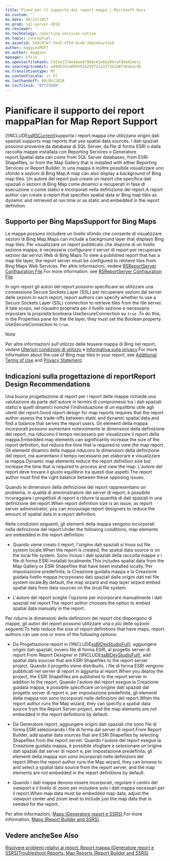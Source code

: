 ```yaml
---
title: Piano per il supporto dei report mappa | Microsoft Docs
ms.custom: ''
ms.date: 06/13/2017
ms.prod: sql-server-2014
ms.reviewer: ''
ms.technology: reporting-services-native
ms.topic: conceptual
ms.assetid: 5ddc97a7-7ee5-475d-bc49-3b814dce7e19
author: maggiesMSFT
ms.author: maggies
manager: kfile
ms.openlocfilehash: f3d1e1774e44ae879b8c01e66289cefd4d42ee1c
ms.sourcegitcommit: ad4d92dce894592a259721a1571b1d8736abacdb
ms.translationtype: MT
ms.contentlocale: it-IT
ms.lasthandoff: 08/04/2020
ms.locfileid: "87723560"
---
```

# <a name="plan-for-map-report-support"></a><span data-ttu-id="cf994-102">Pianificare il supporto dei report mappa</span><span class="sxs-lookup"><span data-stu-id="cf994-102">Plan for Map Report Support</span></span>
  [!INCLUDE[ssRSCurrent](../includes/ssrscurrent-md.md)]<span data-ttu-id="cf994-103">supporta i report mappa che utilizzano origini dati spaziali.</span><span class="sxs-lookup"><span data-stu-id="cf994-103">supports map reports that use spatial data sources.</span></span> <span data-ttu-id="cf994-104">I dati spaziali possono provenire da database di SQL Server, da file di forma ESRI o dalla raccolta mappe installata con Reporting Services o Generatore report.</span><span class="sxs-lookup"><span data-stu-id="cf994-104">Spatial data can come from SQL Server databases, from ESRI Shapefiles, or from the Map Gallery that is installed with either Reporting Services or Report Builder.</span></span> <span data-ttu-id="cf994-105">In una mappa è inoltre possibile visualizzare uno sfondo a sezioni di Bing Map.</span><span class="sxs-lookup"><span data-stu-id="cf994-105">A map can also display a background of Bing map tiles.</span></span> <span data-ttu-id="cf994-106">Un autore del report può creare un report che specifica dati spaziali o sezioni di Bing Map come dinamici e recuperati in fase di esecuzione o come statici e incorporati nella definizione del report.</span><span class="sxs-lookup"><span data-stu-id="cf994-106">A report author can create a report that specifies spatial data or Bing map tiles as dynamic and retrieved at run time or as static and embedded in the report definition.</span></span>  
  
## <a name="support-for-bing-maps"></a><span data-ttu-id="cf994-107">Supporto per Bing Maps</span><span class="sxs-lookup"><span data-stu-id="cf994-107">Support for Bing Maps</span></span>  
 <span data-ttu-id="cf994-108">Le mappe possono includere un livello sfondo che consente di visualizzare sezioni di Bing Map.</span><span class="sxs-lookup"><span data-stu-id="cf994-108">Maps can include a background layer that displays Bing map tiles.</span></span> <span data-ttu-id="cf994-109">Per visualizzare un report pubblicato che dispone di un livello sezione mappa, è necessario configurare il server di report per recuperare sezioni dai servizi Web di Bing Maps.</span><span class="sxs-lookup"><span data-stu-id="cf994-109">To view a published report that has a map tile layer, the report server must be configured to retrieve tiles from Bing Maps Web Services.</span></span> <span data-ttu-id="cf994-110">Per altre informazioni, vedere [RSReportServer Configuration File](report-server/rsreportserver-config-configuration-file.md).</span><span class="sxs-lookup"><span data-stu-id="cf994-110">For more information, see [RSReportServer Configuration File](report-server/rsreportserver-config-configuration-file.md).</span></span>  
  
 <span data-ttu-id="cf994-111">In ogni report gli autori del report possono specificare se utilizzare una connessione Secure Sockets Layer (SSL) per recuperare sezioni dal server delle sezioni.</span><span class="sxs-lookup"><span data-stu-id="cf994-111">In each report, report authors can specify whether to use a Secure Sockets Layer (SSL) connection to retrieve tiles from the tile server.</span></span> <span data-ttu-id="cf994-112">A tale scopo, nel riquadro proprietà per il livello sezione è necessario impostare la proprietà booleana UseSecureConnection su `true` .</span><span class="sxs-lookup"><span data-stu-id="cf994-112">To do this, in the Properties pane for the tile layer, they must set the Boolean property UseSecureConnection to `true`.</span></span>  
  
> [!NOTE]  
>  <span data-ttu-id="cf994-113">Per altre informazioni sull'utilizzo delle tessere mappa di Bing nel report, vedere [Ulteriori condizioni di utilizzo](https://go.microsoft.com/fwlink/?LinkId=151371) e [Informativa sulla privacy](https://go.microsoft.com/fwlink/?LinkId=151372).</span><span class="sxs-lookup"><span data-stu-id="cf994-113">For more information about the use of Bing map tiles in your report, see [Additional Terms of Use](https://go.microsoft.com/fwlink/?LinkId=151371) and [Privacy Statement](https://go.microsoft.com/fwlink/?LinkId=151372).</span></span>  
  
## <a name="report-design-recommendations"></a><span data-ttu-id="cf994-114">Indicazioni sulla progettazione di report</span><span class="sxs-lookup"><span data-stu-id="cf994-114">Report Design Recommendations</span></span>  
 <span data-ttu-id="cf994-115">Una buona progettazione di report per i report delle mappe richiede una valutazione da parte dell'autore in termini di compromessi tra i dati spaziali statici e quelli dinamici nonché l'individuazione di un equilibrio utile agli utenti dei report.</span><span class="sxs-lookup"><span data-stu-id="cf994-115">Good report design for map reports requires that the report author assess the trade-offs between static and dynamic spatial data and find a balance that serves the report users.</span></span> <span data-ttu-id="cf994-116">Gli elementi della mappa incorporati possono aumentare notevolmente le dimensioni della definizione del report, ma riducono il tempo necessario per visualizzare il report della mappa.</span><span class="sxs-lookup"><span data-stu-id="cf994-116">Embedded map elements can significantly increase the size of the report definition, but reduce the time that is required to view the map report.</span></span> <span data-ttu-id="cf994-117">Gli elementi dinamici della mappa riducono le dimensioni della definizione del report, ma aumentano il tempo necessario per elaborare e visualizzare la mappa.</span><span class="sxs-lookup"><span data-stu-id="cf994-117">Dynamic map elements reduce the report definition size but increase the time that is required to process and view the map.</span></span> <span data-ttu-id="cf994-118">L'autore del report deve trovare il giusto equilibrio tra questi due aspetti.</span><span class="sxs-lookup"><span data-stu-id="cf994-118">The report author must find the right balance between these opposing issues.</span></span>  
  
 <span data-ttu-id="cf994-119">Quando le dimensioni della definizione del report rappresentano un problema, in qualità di amministratore del server di report, è possibile incoraggiare i progettisti di report a ridurre la quantità di dati spaziali in una definizione del report.</span><span class="sxs-lookup"><span data-stu-id="cf994-119">When report definition size is an issue, as report server administrator, you can encourage report designers to reduce the amount of spatial data in a report definition.</span></span>  
  
 <span data-ttu-id="cf994-120">Nelle condizioni seguenti, gli elementi della mappa vengono incorporati nella definizione del report:</span><span class="sxs-lookup"><span data-stu-id="cf994-120">Under the following conditions, map elements are embedded in the report definition:</span></span>  
  
-   <span data-ttu-id="cf994-121">Quando viene creato il report, l'origine dati spaziali si trova sul file system locale.</span><span class="sxs-lookup"><span data-stu-id="cf994-121">When the report is created, the spatial data source is on the local file system.</span></span> <span data-ttu-id="cf994-122">Sono inclusi i dati spaziali della raccolta mappe o i file di forma ESRI installati localmente.</span><span class="sxs-lookup"><span data-stu-id="cf994-122">This includes spatial data from the Map Gallery or ESRI Shapefiles that have been installed locally.</span></span> <span data-ttu-id="cf994-123">Per impostazione predefinita, la Creazione guidata mappa e la Creazione guidata livello mappa incorporano dati spaziali dalle origini dati nel file system locale.</span><span class="sxs-lookup"><span data-stu-id="cf994-123">By default, the map wizard and map layer wizard embed spatial data from data sources on the local file system.</span></span>  
  
-   <span data-ttu-id="cf994-124">L'autore del report sceglie l'opzione per incorporare manualmente i dati spaziali nel report.</span><span class="sxs-lookup"><span data-stu-id="cf994-124">The report author chooses the option to embed spatial data manually in the report.</span></span>  
  
 <span data-ttu-id="cf994-125">Per ridurre le dimensioni delle definizioni dei report che dispongono di mappe, gli autori del report possono utilizzare una o più delle opzioni seguenti:</span><span class="sxs-lookup"><span data-stu-id="cf994-125">To help reduce the size of report definitions that have maps, report authors can use one or more of the following options:</span></span>  
  
-   <span data-ttu-id="cf994-126">Da Progettazione report in [!INCLUDE[ssBIDevStudioFull](../includes/ssbidevstudiofull-md.md)], aggiungere origini dati spaziali, ovvero file di forma ESRI, al progetto server di report.</span><span class="sxs-lookup"><span data-stu-id="cf994-126">From Report Designer in [!INCLUDE[ssBIDevStudioFull](../includes/ssbidevstudiofull-md.md)], add spatial data sources that are ESRI Shapefiles to the report server project.</span></span> <span data-ttu-id="cf994-127">Quando il progetto viene distribuito, i file di forma ESRI vengono pubblicati nel server di report in aggiunta al report.</span><span class="sxs-lookup"><span data-stu-id="cf994-127">When you deploy the project, the ESRI Shapefiles are published to the report server in addition to the report.</span></span> <span data-ttu-id="cf994-128">Quando l'autore del report esegue la Creazione guidata mappa, è possibile specificare un'origine dati spaziali dal progetto server di report e, per impostazione predefinita, gli elementi della mappa non sono incorporati nelle definizioni del report.</span><span class="sxs-lookup"><span data-stu-id="cf994-128">When the report author runs the Map wizard, they can specify a spatial data source from the Report Server project, and the map elements are not embedded in the report definitions by default.</span></span>  
  
-   <span data-ttu-id="cf994-129">Da Generatore report, aggiungere origini dati spaziali che sono file di forma ESRI selezionando i file di forma dal server di report.</span><span class="sxs-lookup"><span data-stu-id="cf994-129">From Report Builder, add spatial data sources that are ESRI Shapefiles by selecting Shapefiles from the report server.</span></span> <span data-ttu-id="cf994-130">Quando l'autore del report esegue la Creazione guidata mappa, è possibile sfogliare e selezionare un'origine dati spaziali dal server di report e, per impostazione predefinita, gli elementi della mappa non sono incorporati nelle definizioni del report.</span><span class="sxs-lookup"><span data-stu-id="cf994-130">When the report author runs the Map wizard, they can browse to and select a spatial data source from the report server, and the map elements are not embedded in the report definitions by default.</span></span>  
  
-   <span data-ttu-id="cf994-131">Quando i dati mappa devono essere incorporati, regolare il centro del viewport e il livello di zoom per includere solo i dati mappa necessari per il report.</span><span class="sxs-lookup"><span data-stu-id="cf994-131">When map data must be embedded map data, adjust the viewport center and zoom level to include just the map data that is needed for the report.</span></span>  
  
 <span data-ttu-id="cf994-132">Per altre informazioni, [Maps &#40;Generatore report e SSRS&#41;](report-design/maps-report-builder-and-ssrs.md).</span><span class="sxs-lookup"><span data-stu-id="cf994-132">For more information, [Maps &#40;Report Builder and SSRS&#41;](report-design/maps-report-builder-and-ssrs.md).</span></span>  
  
## <a name="see-also"></a><span data-ttu-id="cf994-133">Vedere anche</span><span class="sxs-lookup"><span data-stu-id="cf994-133">See Also</span></span>  
 [<span data-ttu-id="cf994-134">Risolvere problemi relativi ai report: Report mappa &#40;Generatore report e SSRS&#41;</span><span class="sxs-lookup"><span data-stu-id="cf994-134">Troubleshoot Reports: Map Reports &#40;Report Builder and SSRS&#41;</span></span>](report-design/troubleshoot-reports-map-reports-report-builder-and-ssrs.md)  
  
  
